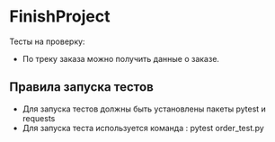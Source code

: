 # FinishProject

Тесты на проверку:
- По треку заказа можно получить данные о заказе.

##  Правила запуска тестов

- Для запуска тестов должны быть установлены пакеты pytest и requests
- Для запуска теста используется команда : pytest order_test.py
